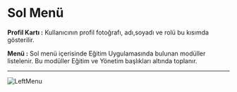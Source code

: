 # Sol Menü

**Profil Kartı :** Kullanıcının profil fotoğrafı, adı,soyadı ve rolü bu kısımda gösterilir.

**Menü :** Sol menü içerisinde Eğitim Uygulamasında bulunan modüller listelenir. Bu modüller Eğitim ve Yönetim başlıkları altında toplanır.

---

![LeftMenu](/docs.toltekcampus.com/media/layout/leftmenu3.png)